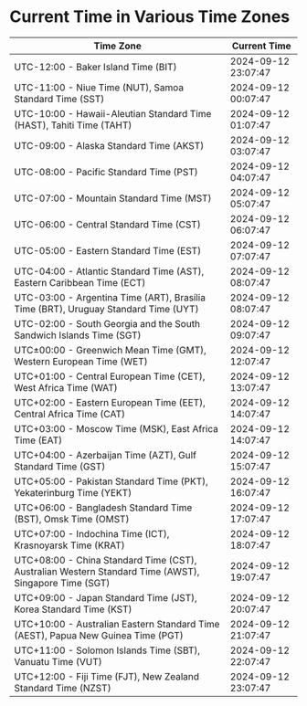 # Current Time in Various Time Zones

| Time Zone | Current Time |
|-----------|--------------|
| UTC-12:00 - Baker Island Time (BIT) | 2024-09-12 23:07:47 |
| UTC-11:00 - Niue Time (NUT), Samoa Standard Time (SST) | 2024-09-12 00:07:47 |
| UTC-10:00 - Hawaii-Aleutian Standard Time (HAST), Tahiti Time (TAHT) | 2024-09-12 01:07:47 |
| UTC-09:00 - Alaska Standard Time (AKST) | 2024-09-12 03:07:47 |
| UTC-08:00 - Pacific Standard Time (PST) | 2024-09-12 04:07:47 |
| UTC-07:00 - Mountain Standard Time (MST) | 2024-09-12 05:07:47 |
| UTC-06:00 - Central Standard Time (CST) | 2024-09-12 06:07:47 |
| UTC-05:00 - Eastern Standard Time (EST) | 2024-09-12 07:07:47 |
| UTC-04:00 - Atlantic Standard Time (AST), Eastern Caribbean Time (ECT) | 2024-09-12 08:07:47 |
| UTC-03:00 - Argentina Time (ART), Brasília Time (BRT), Uruguay Standard Time (UYT) | 2024-09-12 08:07:47 |
| UTC-02:00 - South Georgia and the South Sandwich Islands Time (SGT) | 2024-09-12 09:07:47 |
| UTC±00:00 - Greenwich Mean Time (GMT), Western European Time (WET) | 2024-09-12 12:07:47 |
| UTC+01:00 - Central European Time (CET), West Africa Time (WAT) | 2024-09-12 13:07:47 |
| UTC+02:00 - Eastern European Time (EET), Central Africa Time (CAT) | 2024-09-12 14:07:47 |
| UTC+03:00 - Moscow Time (MSK), East Africa Time (EAT) | 2024-09-12 14:07:47 |
| UTC+04:00 - Azerbaijan Time (AZT), Gulf Standard Time (GST) | 2024-09-12 15:07:47 |
| UTC+05:00 - Pakistan Standard Time (PKT), Yekaterinburg Time (YEKT) | 2024-09-12 16:07:47 |
| UTC+06:00 - Bangladesh Standard Time (BST), Omsk Time (OMST) | 2024-09-12 17:07:47 |
| UTC+07:00 - Indochina Time (ICT), Krasnoyarsk Time (KRAT) | 2024-09-12 18:07:47 |
| UTC+08:00 - China Standard Time (CST), Australian Western Standard Time (AWST), Singapore Time (SGT) | 2024-09-12 19:07:47 |
| UTC+09:00 - Japan Standard Time (JST), Korea Standard Time (KST) | 2024-09-12 20:07:47 |
| UTC+10:00 - Australian Eastern Standard Time (AEST), Papua New Guinea Time (PGT) | 2024-09-12 21:07:47 |
| UTC+11:00 - Solomon Islands Time (SBT), Vanuatu Time (VUT) | 2024-09-12 22:07:47 |
| UTC+12:00 - Fiji Time (FJT), New Zealand Standard Time (NZST) | 2024-09-12 23:07:47 |
